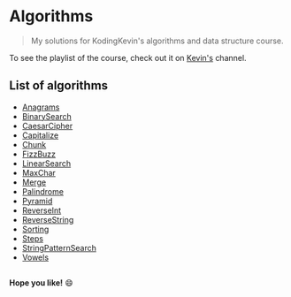 # Algorithms
>My solutions for KodingKevin's algorithms and data structure course.    

To see the playlist of the course, check out it on [Kevin's](https://www.youtube.com/playlist?list=PLn2ipk-jqgZiAHiA70hOxAj8RMUeqYNK3) channel.

## List of algorithms
- [Anagrams](https://github.com/lutilipe/Algorithms/blob/master/anagrams/index.js)
- [BinarySearch](https://github.com/lutilipe/Algorithms/blob/master/binarySearch/index.js)
- [CaesarCipher](https://github.com/lutilipe/Algorithms/blob/master/caesarCipher/index.js)
- [Capitalize](https://github.com/lutilipe/Algorithms/blob/master/capitalize/index.js)
- [Chunk](https://github.com/lutilipe/Algorithms/blob/master/chunk/index.js)
- [FizzBuzz](https://github.com/lutilipe/Algorithms/blob/master/fizzbuzz/index.js)
- [LinearSearch](https://github.com/lutilipe/Algorithms/blob/master/linearSearch/index.js)
- [MaxChar](https://github.com/lutilipe/Algorithms/blob/master/maxChar/index.js)
- [Merge](https://github.com/lutilipe/Algorithms/blob/master/merge/index.js)
- [Palindrome](https://github.com/lutilipe/Algorithms/blob/master/palindrome/index.js)
- [Pyramid](https://github.com/lutilipe/Algorithms/blob/master/pyramid/index.js)
- [ReverseInt](https://github.com/lutilipe/Algorithms/blob/master/reverseInt/index.js)
- [ReverseString](https://github.com/lutilipe/Algorithms/blob/master/reverseString/index.js)
- [Sorting](https://github.com/lutilipe/Algorithms/blob/master/sorting/index.js)
- [Steps](https://github.com/lutilipe/Algorithms/blob/master/steps/index.js)
- [StringPatternSearch](https://github.com/lutilipe/Algorithms/blob/master/stringPatternSearch/index.js)
- [Vowels](https://github.com/lutilipe/Algorithms/blob/master/vowels/index.js)

##  
**Hope you like!** :smile:
